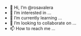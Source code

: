 - 👋 Hi, I’m @rosavalera
- 👀 I’m interested in ...
- 🌱 I’m currently learning ...
- 💞️ I’m looking to collaborate on ...
- 📫 How to reach me ...

<!---
rosavalera/rosavalera is a ✨ special ✨ repository because its `README.md` (this file) appears on your GitHub profile.
You can click the Preview link to take a look at your changes.
--->
